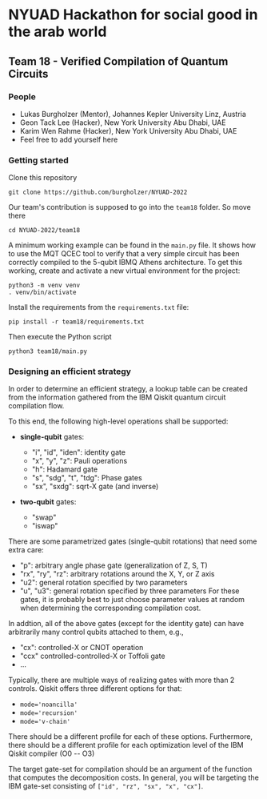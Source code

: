 # NYUAD Hackathon for social good in the arab world
## Team 18 - Verified Compilation of Quantum Circuits

### People

 - Lukas Burgholzer (Mentor), Johannes Kepler University Linz, Austria
 - Geon Tack Lee (Hacker), New York University Abu Dhabi, UAE
 - Karim Wen Rahme (Hacker), New York University Abu Dhabi, UAE
 - Feel free to add yourself here

### Getting started

Clone this repository
```console 
git clone https://github.com/burgholzer/NYUAD-2022
```
Our team's contribution is supposed to go into the `team18` folder. So move there
```console
cd NYUAD-2022/team18
```
A minimum working example can be found in the `main.py` file.
It shows how to use the MQT QCEC tool to verify that a very simple circuit has been correctly compiled to the 5-qubit IBMQ Athens architecture. 
To get this working, create and activate a new virtual environment for the project:
```console
python3 -m venv venv
. venv/bin/activate
```
Install the requirements from the `requirements.txt` file:
```console 
pip install -r team18/requirements.txt
```
Then execute the Python script
```console 
python3 team18/main.py
```

### Designing an efficient strategy
In order to determine an efficient strategy, a lookup table can be created from the information gathered from the IBM Qiskit quantum circuit compilation flow.

To this end, the following high-level operations shall be supported:
 - **single-qubit** gates: 
   - "i", "id", "iden": identity gate
   - "x", "y", "z": Pauli operations
   - "h": Hadamard gate
   - "s", "sdg", "t", "tdg": Phase gates
   - "sx", "sxdg": sqrt-X gate (and inverse)

 - **two-qubit** gates: 
   - "swap"
   - "iswap"

There are some parametrized gates (single-qubit rotations) that need some extra care:
 - "p": arbitrary angle phase gate (generalization of Z, S, T)
 - "rx", "ry", "rz": arbitrary rotations around the X, Y, or Z axis
 - "u2": general rotation specified by two parameters
 - "u", "u3": general rotation specified by three parameters
For these gates, it is probably best to just choose parameter values at random when determining the corresponding compilation cost.

In addtion, all of the above gates (except for the identity gate) can have arbitrarily many control qubits attached to them, e.g., 
 - "cx": controlled-X or CNOT operation
 - "ccx" controlled-controlled-X or Toffoli gate
 - ...

Typically, there are multiple ways of realizing gates with more than 2 controls. Qiskit offers three different options for that:
 - `mode='noancilla'`
 - `mode='recursion'`
 - `mode='v-chain'`

There should be a different profile for each of these options.
Furthermore, there should be a different profile for each optimization level of the IBM Qiskit compiler (O0 -- O3)

The target gate-set for compilation should be an argument of the function that computes the decomposition costs.
In general, you will be targeting the IBM gate-set consisting of `["id", "rz", "sx", "x", "cx"]`.
